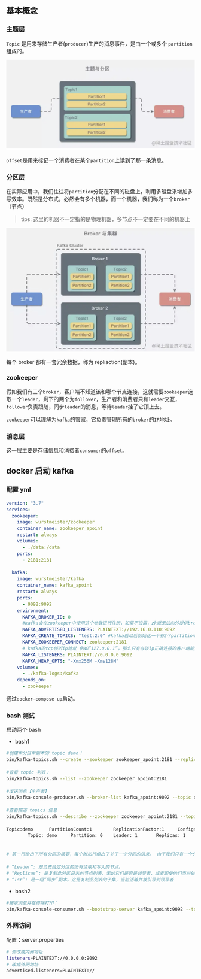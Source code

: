 ## 基本概念

### 主题层

`Topic` 是用来存储生产者(`producer`)生产的消息事件，是由一个或多个 `partition` 组成的。

![image-20220602104413408](./%E4%B8%BB%E9%A2%98%E4%B8%8E%E5%88%86%E5%8C%BA.png)

`offset`是用来标记一个消费者在某个`partition`上读到了那一条消息。

### 分区层

在实际应用中，我们往往将`partition`分配在不同的磁盘上，利用多磁盘来增加多写效率。既然是分布式，必然会有多个机器，而一个机器，我们称为一个`broker`（节点）

> tips: 这里的机器不一定指的是物理机器，多节点不一定要在不同的机器上

![image-20220602104413408](./broker%E4%B8%8E%E9%9B%86%E7%BE%A4.png)

每个 broker 都有一套冗余数据，称为 repliaction(副本)。

### zookeeper

假如我们有三个`broker`，客户端不知道该和哪个节点连接，这就需要`zookeeper`选取一个`leader`，剩下的两个为`follower`，生产者和消费者只和`leader`交互，`follower`负责跟随，同步`leader`的消息，等待`leader`挂了它顶上去。

`zookeeper`可以理解为`kafka`的管家，它负责管理所有的`broker`的`IP`地址。

### 消息层

这一层主要是存储信息和消费者`consumer`的`offset`。

## docker 启动 kafka

### 配置 yml

```yml
version: "3.7"
services:
  zookeeper:
    image: wurstmeister/zookeeper
    container_name: zookeeper_apoint
    restart: always
    volumes:
      - ./data:/data
    ports:
      - 2181:2181

  kafka:
    image: wurstmeister/kafka
    container_name: kafka_apoint
    restart: always
    ports:
      - 9092:9092
    environment:
      KAFKA_BROKER_ID: 0
      #kafka会在zookeeper中使用这个参数进行注册，如果不设置，zk就无法向外提供broker的信息,这里填写kafka的ip地址
      KAFKA_ADVERTISED_LISTENERS: PLAINTEXT://192.16.0.110:9092
      KAFKA_CREATE_TOPICS: "test:2:0" #kafka启动后初始化一个有2个partition(分区)0个副本名叫test的topic
      KAFKA_ZOOKEEPER_CONNECT: zookeeper:2181
      # kafka的tcp侦听ip地址 例如“127.0.0.1”，那么只有与该ip正确连接的客户端能成功连接到kafka；
      KAFKA_LISTENERS: PLAINTEXT://0.0.0.0:9092
      KAFKA_HEAP_OPTS: "-Xmx256M -Xms128M"
    volumes:
      - ./kafka-logs:/kafka
    depends_on:
      - zookeeper
```

通过`docker-compose up`启动。

### bash 测试

启动两个 bash

- bash1

```bash
#创建单分区单副本的 topic demo：
bin/kafka-topics.sh --create --zookeeper zookeeper_apoint:2181 --replication-factor 1 --partitions 1 --topic demo

#查看 topic 列表：
bin/kafka-topics.sh --list --zookeeper zookeeper_apoint:2181

#发送消息【生产者】
bin/kafka-console-producer.sh --broker-list kafka_apoint:9092 --topic demo

#查看描述 topics 信息
bin/kafka-topics.sh --describe --zookeeper zookeeper_apoint:2181 --topic demo

Topic:demo      PartitionCount:1        ReplicationFactor:1     Configs:
        Topic: demo     Partition: 0    Leader: 1       Replicas: 1     Isr: 1


# 第一行给出了所有分区的摘要，每个附加行给出了关于一个分区的信息。 由于我们只有一个分区，所以只有一行。

# “Leader”: 是负责给定分区的所有读取和写入的节点。
# “Replicas”: 是复制此分区日志的节点列表，无论它们是否是领导者，或者即使他们当前处于活动状态。
# “Isr”: 是一组“同步”副本。这是复制品列表的子集，当前活着并被引导到领导者

```

- bash2

```bash
#接收消息并在终端打印：
bin/kafka-console-consumer.sh --bootstrap-server kafka_apoint:9092 --topic demo --from-beginning
```

### 外网访问

配置：server.properties

```bash
# 修改成内网地址
listeners=PLAINTEXT://0.0.0.0:9092
# 改成外网地址
advertised.listeners=PLAINTEXT://
```
